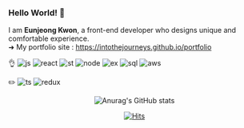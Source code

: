 ### Hello World! 🚀

I am <b>Eunjeong Kwon</b>, a front-end developer who designs unique and comfortable experience.</br>
➜ My portfolio site : https://intothejourneys.github.io/portfolio

👌
![js](https://img.shields.io/badge/Javascript-yellow)
![react](https://img.shields.io/badge/React-9cf)
![st](https://img.shields.io/badge/styled.components-ff69b4)
![node](https://img.shields.io/badge/Node.js-brightgreen)
![ex](https://img.shields.io/badge/Express-blue)
![sql](https://img.shields.io/badge/MySql-lightgrey)
![aws](https://img.shields.io/badge/AWS-orange)

✏️
![ts](https://img.shields.io/badge/Typescript-blue)
![redux](https://img.shields.io/badge/Redux-blurviolet)

<div align=center>
  
![Anurag's GitHub stats](https://github-readme-stats.vercel.app/api?username=intothejourneys&show_icons=true&theme=cobalt)

</div>

<div align=center>
  
[![Hits](https://hits.seeyoufarm.com/api/count/incr/badge.svg?url=https%3A%2F%2Fgithub.com%2Fintothejourneys&count_bg=%2390EDE3&title_bg=%2395959A&icon=&icon_color=%23FFFFFF&title=hits&edge_flat=false)](https://hits.seeyoufarm.com)

</div>
